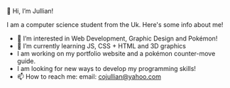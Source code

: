  👋 Hi, I’m Jullian!
 
  I am a computer science student from the Uk. Here's some info about me!
- 👀 I’m interested in Web Development, Graphic Design and Pokémon!
- 🌱 I’m currently learning JS, CSS + HTML and 3D graphics
- I am working on my portfolio website and a pokémon counter-move guide.
- I am looking for new ways to develop my programming skills!
- 📫 How to reach me:
 email: cojullian@yahoo.com
 

<!---
Ray-jco/Ray-jco is a ✨ special ✨ repository because its `README.md` (this file) appears on your GitHub profile.
You can click the Preview link to take a look at your changes.
--->
